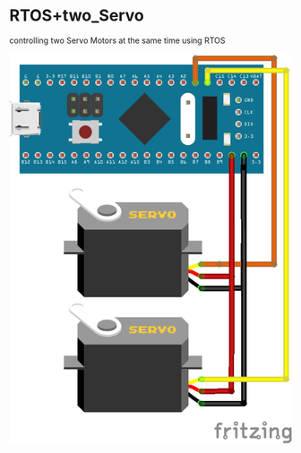 # RTOS+two_Servo

controlling two Servo Motors at the same time using RTOS

![alt text](https://github.com/Dannyrevenger/RoboMaster-Internal_Competition/blob/main/image/RTOS+two_Servo_bb.png)
